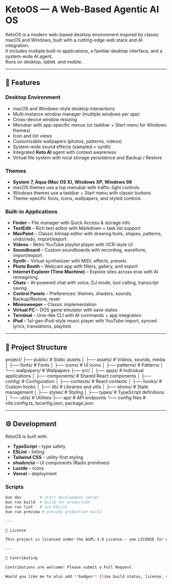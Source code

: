 # KetoOS — A Web-Based Agentic AI OS

KetoOS is a modern web-based desktop environment inspired by classic macOS and Windows, built with a cutting-edge web stack and AI integration.  
It includes multiple built-in applications, a familiar desktop interface, and a system-wide AI agent.  
Runs on desktop, tablet, and mobile.

---

## 🚀 Features

### Desktop Environment
- macOS and Windows-style desktop interactions  
- Multi-instance window manager (multiple windows per app)  
- Cross-device window resizing  
- Menubar with app-specific menus (or taskbar + Start menu for Windows themes)  
- Icon and list views  
- Customizable wallpapers (photos, patterns, videos)  
- System-wide sound effects (sampled + synth)  
- Integrated **Keto AI** agent with context awareness  
- Virtual file system with local storage persistence and Backup / Restore  

### Themes
- **System 7, Aqua (Mac OS X), Windows XP, Windows 98**  
- macOS themes use a top menubar with traffic-light controls  
- Windows themes use a taskbar + Start menu with classic buttons  
- Theme-specific fonts, icons, wallpapers, and styled controls  

### Built-in Applications
- **Finder** – File manager with Quick Access & storage info  
- **TextEdit** – Rich text editor with Markdown + task list support  
- **MacPaint** – Classic bitmap editor with drawing tools, shapes, patterns, undo/redo, import/export  
- **Videos** – Retro YouTube playlist player with VCR-style UI  
- **Soundboard** – Custom soundboards with recording, waveform, import/export  
- **Synth** – Virtual synthesizer with MIDI, effects, presets  
- **Photo Booth** – Webcam app with filters, gallery, and export  
- **Internet Explorer (Time Machine)** – Explore sites across eras with AI reimagining  
- **Chats** – AI-powered chat with voice, DJ mode, tool calling, transcript saving  
- **Control Panels** – Preferences: themes, shaders, sounds, Backup/Restore, reset  
- **Minesweeper** – Classic implementation  
- **Virtual PC** – DOS game emulator with save states  
- **Terminal** – Unix-like CLI with AI commands + app integration  
- **iPod** – 1st-gen iPod-style music player with YouTube import, synced lyrics, translations, playlists  

---

## 📂 Project Structure

project/
├── public/ # Static assets
│ ├── assets/ # Videos, sounds, media
│ ├── fonts/ # Fonts
│ ├── icons/ # UI icons
│ ├── patterns/ # Patterns
│ └── wallpapers/ # Wallpapers
├── src/
│ ├── apps/ # Individual applications
│ ├── components/ # Shared React components
│ ├── config/ # Configuration
│ ├── contexts/ # React contexts
│ ├── hooks/ # Custom hooks
│ ├── lib/ # Libraries and utils
│ ├── stores/ # State management
│ ├── styles/ # Styling
│ ├── types/ # TypeScript definitions
│ └── utils/ # Utilities
├── api/ # API endpoints
└── config files # vite.config.ts, tsconfig.json, package.json

---

## ⚙️ Development

KetoOS is built with:  
- **TypeScript** – type safety  
- **ESLint** – linting  
- **Tailwind CSS** – utility-first styling  
- **shadcn/ui** – UI components (Radix primitives)  
- **Lucide** – icons  
- **Vercel** – deployment  

### Scripts
```bash
bun dev        # start development server
bun run build  # build for production
bun run lint   # run ESLint
bun run preview # preview production build

---

📜 License

This project is licensed under the AGPL-3.0 License – see LICENSE for details.

---

🤝 Contributing

Contributions are welcome! Please submit a Pull Request.

Would you like me to also add **badges** (like build status, license, version, etc.) at the top so it looks more like a polished GitHub project page?


